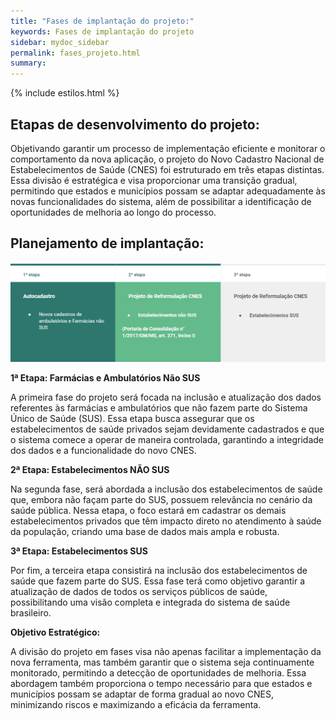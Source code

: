 ```yaml
---
title: "Fases de implantação do projeto:"
keywords: Fases de implantação do projeto
sidebar: mydoc_sidebar
permalink: fases_projeto.html
summary: 
---
```


{% include estilos.html %}

## Etapas de desenvolvimento do projeto:

Objetivando garantir um processo de implementação eficiente e monitorar o comportamento da nova aplicação, o projeto do Novo Cadastro Nacional de Estabelecimentos de Saúde (CNES) foi estruturado em três etapas distintas. Essa divisão é estratégica e visa proporcionar uma transição gradual, permitindo que estados e municípios possam se adaptar adequadamente às novas funcionalidades do sistema, além de possibilitar a identificação de oportunidades de melhoria ao longo do processo.

## Planejamento de implantação:

![Fases do projeto](../imagens/fases_de_implantacao.PNG)

**1ª Etapa: Farmácias e Ambulatórios Não SUS**

A primeira fase do projeto será focada na inclusão e atualização dos dados referentes às farmácias e ambulatórios que não fazem parte do Sistema Único de Saúde (SUS). Essa etapa busca assegurar que os estabelecimentos de saúde privados sejam devidamente cadastrados e que o sistema comece a operar de maneira controlada, garantindo a integridade dos dados e a funcionalidade do novo CNES.

**2ª Etapa: Estabelecimentos NÃO SUS**

Na segunda fase, será abordada a inclusão dos estabelecimentos de saúde que, embora não façam parte do SUS, possuem relevância no cenário da saúde pública. Nessa etapa, o foco estará em cadastrar os demais estabelecimentos privados que têm impacto direto no atendimento à saúde da população, criando uma base de dados mais ampla e robusta.

**3ª Etapa: Estabelecimentos SUS**

Por fim, a terceira etapa consistirá na inclusão dos estabelecimentos de saúde que fazem parte do SUS. Essa fase terá como objetivo garantir a atualização de dados de todos os serviços públicos de saúde, possibilitando uma visão completa e integrada do sistema de saúde brasileiro.

**Objetivo Estratégico:**

A divisão do projeto em fases visa não apenas facilitar a implementação da nova ferramenta, mas também garantir que o sistema seja continuamente monitorado, permitindo a detecção de oportunidades de melhoria. Essa abordagem também proporciona o tempo necessário para que estados e municípios possam se adaptar de forma gradual ao novo CNES, minimizando riscos e maximizando a eficácia da ferramenta.
